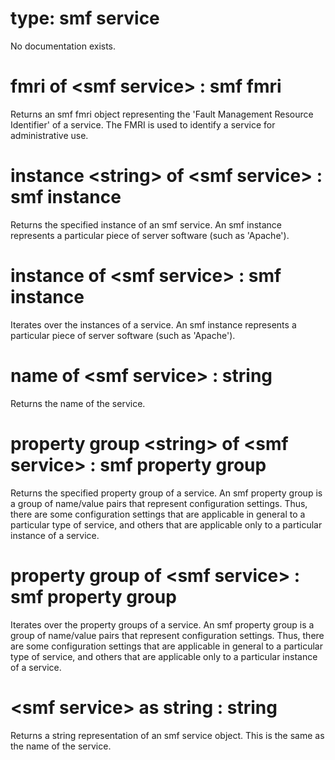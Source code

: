 # type: smf service

No documentation exists.

# fmri of &lt;smf service&gt; : smf fmri

Returns an smf fmri object representing the &#39;Fault Management Resource Identifier&#39; of a service. The FMRI is used to identify a service for administrative use.

# instance &lt;string&gt; of &lt;smf service&gt; : smf instance

Returns the specified instance of an smf service. An smf instance represents a particular piece of server software (such as &#39;Apache&#39;).

# instance of &lt;smf service&gt; : smf instance

Iterates over the instances of a service. An smf instance represents a particular piece of server software (such as &#39;Apache&#39;).

# name of &lt;smf service&gt; : string

Returns the name of the service.

# property group &lt;string&gt; of &lt;smf service&gt; : smf property group

Returns the specified property group of a service. An smf property group is a group of name/value pairs that represent configuration settings. Thus, there are some configuration settings that are applicable in general to a particular type of service, and others that are applicable only to a particular instance of a service.

# property group of &lt;smf service&gt; : smf property group

Iterates over the property groups of a service. An smf property group is a group of name/value pairs that represent configuration settings. Thus, there are some configuration settings that are applicable in general to a particular type of service, and others that are applicable only to a particular instance of a service.

# &lt;smf service&gt; as string : string

Returns a string representation of an smf service object. This is the same as the name of the service.
